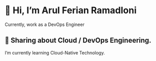 # 👋 Hi, I’m Arul Ferian Ramadloni
Currently, work as a DevOps Engineer

## 👀 Sharing about Cloud / DevOps Engineering.
 I’m currently learning Cloud-Native Technology.
 
<!---
arulferiandevops/arulferiandevops is a ✨ special ✨ repository because its `README.md` (this file) appears on your GitHub profile.
You can click the Preview link to take a look at your changes.
--->
